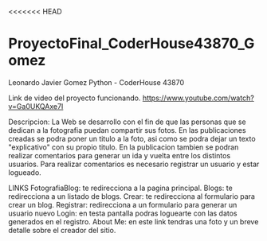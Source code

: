 <<<<<<< HEAD
# ProyectoFinal_CoderHouse43870_Gomez

Leonardo Javier Gomez
Python - CoderHouse 43870

Link de video del proyecto funcionando.
https://www.youtube.com/watch?v=Ga0UKQAxe7I

Descripcion:
            La Web se desarrollo con el fin de que las personas que se dedican a la fotografia puedan compartir sus fotos. En las publicaciones creadas se podra poner un titulo a la foto, asi como se podra dejar un texto "explicativo" con su propio titulo.
            En la publicacion tambien se podran realizar comentarios para generar un ida y vuelta entre los distintos usuarios.
            Para realizar comentarios es necesario registrar un usuario y estar logueado.

LINKS
FotografiaBlog: te redirecciona a la pagina principal.
Blogs: te redirecciona a un listado de  blogs.
Crear: te redirecciona al formulario para crear un blog.
Registrar: redirecciona a un formulario para generar un usuario nuevo
Login: en testa pantalla podras loguearte con las datos generados en el registro.
About Me: en este link tendras una foto y un breve detalle sobre el creador del sitio.


